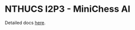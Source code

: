 # NTHUCS I2P3 - MiniChess AI

Detailed docs [here](https://github.com/Dogeon188/I2P3-MiniChess/blob/main/report.pdf).
